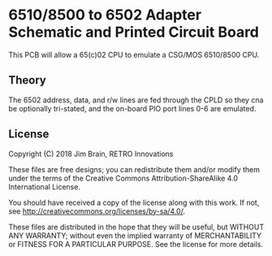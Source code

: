 # 6510/8500 to 6502 Adapter Schematic and Printed Circuit Board
This PCB will allow a 65(c)02 CPU to emulate a CSG/MOS 6510/8500 CPU.

## Theory
The 6502 address, data, and r/w lines are fed through the CPLD so they cna be optionally tri-stated, and the on-board PIO port lines 0-6 are emulated.

## License
Copyright (C) 2018  Jim Brain, RETRO Innovations

These files are free designs; you can redistribute them and/or modify
them under the terms of the Creative Commons Attribution-ShareAlike 
4.0 International License.

You should have received a copy of the license along with this
work. If not, see <http://creativecommons.org/licenses/by-sa/4.0/>.

These files are distributed in the hope that they will be useful,
but WITHOUT ANY WARRANTY; without even the implied warranty of
MERCHANTABILITY or FITNESS FOR A PARTICULAR PURPOSE.  See the
license for more details.


